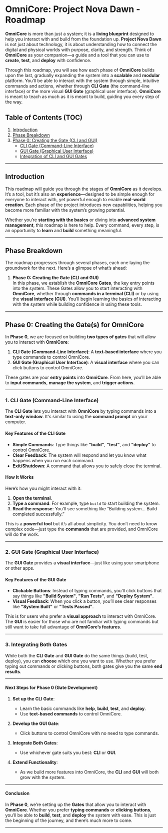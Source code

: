 # OmniCore: Project Nova Dawn - Roadmap

**OmniCore** is more than just a system; it is a **living blueprint** designed to help you interact with and build from the foundation up. **Project Nova Dawn** is not just about technology, it is about understanding how to connect the digital and physical worlds with purpose, clarity, and strength. Think of **OmniCore** as your companion—a guide and a tool that you can use to **create**, **test**, and **deploy** with confidence.

Through this roadmap, you will see how each phase of **OmniCore** builds upon the last, gradually expanding the system into a **scalable** and **modular** platform. You’ll be able to interact with the system through simple, intuitive commands and actions, whether through **CLI Gate** (the command-line interface) or the more visual **GUI Gate** (graphical user interface). **OmniCore** is meant to teach as much as it is meant to build, guiding you every step of the way.

## Table of Contents (TOC)

1. [Introduction](#introduction)
2. [Phase Breakdown](#phase-breakdown)
3. [Phase 0: Creating the Gate (CLI and GUI)](#phase-0-creating-the-gates-for-omnicore)
   - [CLI Gate (Command-Line Interface)](#1-cli-gate-command-line-interface)
   - [GUI Gate (Graphical User Interface)](#2-gui-gate-graphical-user-interface)
   - [Integration of CLI and GUI Gates](#3-integrating-both-gates)

---

## Introduction

This roadmap will guide you through the stages of **OmniCore** as it develops. It’s a tool, but it’s also an **experience**—designed to be simple enough for everyone to interact with, yet powerful enough to enable **real-world creation**. Each phase of the project introduces new capabilities, helping you become more familiar with the system’s growing potential.

Whether you’re **starting with the basics** or diving into **advanced system management**, this roadmap is here to help. Every command, every step, is an opportunity to **learn** and **build** something meaningful.

---

## Phase Breakdown

The roadmap progresses through several phases, each one laying the groundwork for the next. Here’s a glimpse of what’s ahead:

1. **Phase 0: Creating the Gate (CLI and GUI)**  
   In this phase, we establish the **OmniCore Gates**, the key entry points into the system. These Gates allow you to start interacting with **OmniCore**, whether through **commands in a terminal (CLI)** or by using the **visual interface (GUI)**. You’ll begin learning the basics of interacting with the system while building confidence in using these tools.

---

## **Phase 0: Creating the Gate(s) for OmniCore**

In **Phase 0**, we are focused on building **two types of gates** that will allow you to interact with **OmniCore**:

1. **CLI Gate (Command-Line Interface)**: A **text-based interface** where you type commands to control OmniCore.
2. **GUI Gate (Graphical User Interface)**: A **visual interface** where you can click buttons to control OmniCore.

These gates are your **entry points** into **OmniCore**. From here, you’ll be able to **input commands**, **manage the system**, and **trigger actions**.

---

### **1. CLI Gate (Command-Line Interface)**

The **CLI Gate** lets you interact with **OmniCore** by typing commands into a **text-only window**. It's similar to using the **command prompt** on your computer.

#### **Key Features of the CLI Gate**

- **Simple Commands**: Type things like **"build"**, **"test"**, and **"deploy"** to control OmniCore.
- **Clear Feedback**: The system will respond and let you know what happens when you run each command.
- **Exit/Shutdown**: A command that allows you to safely close the terminal.

#### **How It Works**

Here’s how you might interact with it:

1. **Open the terminal**.
2. **Type a command**: For example, type `build` to start building the system.
3. **Read the response**: You’ll see something like “Building system… Build completed successfully.”

This is a **powerful tool** but it’s all about simplicity. You don’t need to know complex code—just type the **commands** that are provided, and OmniCore will do the work.

---

### **2. GUI Gate (Graphical User Interface)**

The **GUI Gate** provides a **visual interface**—just like using your smartphone or other apps.

#### **Key Features of the GUI Gate**

- **Clickable Buttons**: Instead of typing commands, you’ll click buttons that say things like **"Build System"**, **"Run Tests"**, and **"Deploy System"**.
- **Visual Feedback**: When you click a button, you’ll see clear responses like **"System Built"** or **"Tests Passed"**.

This is for users who prefer a **visual approach** to interact with OmniCore. The **GUI** is easier for those who are not familiar with typing commands but still want to take full advantage of **OmniCore’s features**.

---

### **3. Integrating Both Gates**

While both the **CLI Gate** and **GUI Gate** do the same things (build, test, deploy), you can **choose** which one you want to use. Whether you prefer typing out commands or clicking buttons, both gates give you the same **end results**.

---

#### **Next Steps for Phase 0 (Gate Development)**

1. **Set up the CLI Gate**:

   - Learn the basic commands like **help**, **build**, **test**, and **deploy**.
   - Use **text-based commands** to control OmniCore.

2. **Develop the GUI Gate**:

   - Click buttons to control OmniCore with no need to type commands.

3. **Integrate Both Gates**:

   - Use whichever gate suits you best: **CLI** or **GUI**.

4. **Extend Functionality**:

   - As we build more features into OmniCore, the **CLI** and **GUI** will both grow with the system.

---

#### **Conclusion**

In **Phase 0**, we’re setting up the **Gates** that allow you to interact with **OmniCore**. Whether you prefer **typing commands** or **clicking buttons**, you’ll be able to **build**, **test**, and **deploy** the system with ease. This is just the beginning of the journey, and there’s much more to come.

---
